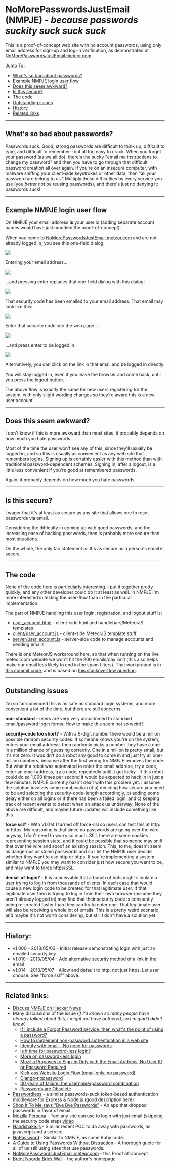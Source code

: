 NoMorePasswordsJustEmail (NMPJE) - _because passwords suckity suck suck suck_
========================

This is a proof-of-concept web site with no account passwords, using only email address for
sign-up and log-in verification, as demonstrated at [NoMorePasswordsJustEmail.meteor.com](http://NoMorePasswordsJustEmail.meteor.com/)

Jump To:

* [What's so bad about passwords?](#whats-so-bad)
* [Example NMPJE login user flow](#example-flow)
* [Does this seem awkward?](#awkward)
* [Is this secure?](#is-secure)
* [The code](#code)
* [Outstanding issues](#issues)
* [History](#history)
* [Related links](#links)

------------------------------------------------------------------------------

<a name="whats-so-bad"></a>
## What's so bad about passwords?

Passwords suck. Good, strong passwords are difficult to think up,
difficult to type,
and difficult to remember--but all too easy to crack.
When you forget your password (as we all do), there's the sucky "email me instructions to
change my password" and then you have to go through that difficult password creation all over again.
If you're on an insecure computer, with malware sniffing your client-side keystrokes or other data,
then "all your password are belong to us."
Multiply these difficulties by every service you use (you _better not_ be reusing passwords), and there's
just no denying it: passwords suck!

------------------------------------------------------------------------------

<a name="example-flow"></a>
## Example NMPJE login user flow

On NMPJE your email address **is** your user id (adding separate account names would have just muddied
the proof-of-concept).

When you come to [NoMorePasswordsJustEmail.meteor.com](http://nomorepasswordsjustemail.meteor.com/) and are not already logged in, you see this one-field dialog:

![](http://dl.dropboxusercontent.com/u/41075/NoMorePasswordsJustEmail/get_email.png)

Entering your email address...

![](http://dl.dropboxusercontent.com/u/41075/NoMorePasswordsJustEmail/enter_email.png)

...and pressing enter replaces that one-field dialog with this dialog:

![](http://dl.dropboxusercontent.com/u/41075/NoMorePasswordsJustEmail/get_code.png)

That security code has been emailed to your email address. That email may look like this:

![](http://dl.dropboxusercontent.com/u/41075/NoMorePasswordsJustEmail/email.png)

Enter that security code into the web page...

![](http://dl.dropboxusercontent.com/u/41075/NoMorePasswordsJustEmail/enter_code.png)

...and press enter to be logged in.

![](http://dl.dropboxusercontent.com/u/41075/NoMorePasswordsJustEmail/logged_in.png)

Alternatively, you can click on the link in that email and be logged in directly.

You will stay logged in, even if you leave the browser and come back, until you press
the logout button.

The above flow is exactly the same for new users registering for the system, with only slight
wording changes so they're aware this is a new user account.

------------------------------------------------------------------------------

<a name="awkward"></a>
## Does this seem awkward?

I don't know if this is more awkward than most sites, it probably depends on how much you hate passwords.

Most of the time the user won't see any of this, since they'll usually be logged in, and so this
is usually as convenient as any web site that remembers logins. Signing up is certainly easier
with this method than with traditional password-dependant
schemes. Signing in, after a logout, is a little less convenient if you're good at remembered
passwords.

Again, it probably depends on how much you hate passwords.

------------------------------------------------------------------------------

<a name="is-secure"></a>
## Is this secure?

I wager that it's at least as secure as any site that allows one to reset passwords via email.

Considering the difficulty in coming up with good passwords, and the increasing ease of hacking
passwords, then is probably more secure than most situations.

On the whole, the only fair statement is: It's as secure as a person's email is secure.

------------------------------------------------------------------------------

<a name="code"></a>
## The code

None of the code here is particularly interesting. I put it together pretty quickly, and any
other developer could do it at least as well. In NMPJE I'm more interested in testing the
user-flow than in the particular implementation.

The part of NMPJE handling this user login, registration, and logout stuff is:

* [user_account.html](https://github.com/BrentNoorda/NoMorePasswordsJustEmail/blob/master/client/user_account/user_account.html) -
client-side html and handlebars/MeteorJS templates
* [client/user_account.js](https://github.com/BrentNoorda/NoMorePasswordsJustEmail/blob/master/client/user_account/user_account.js) -
client-side MeteorJS template stuff
* [server/user_account.js](https://github.com/BrentNoorda/NoMorePasswordsJustEmail/blob/master/server/user_account.js) -
server-side code to manage accounts and sending emails

There is one MeteorJS workaround here, so that when running on the live meteor.com website we won't hit
the 200 emails/day limit (this also helps make our email less likely to end in the spam filters). That workaround
is in [this commit code](https://github.com/BrentNoorda/NoMorePasswordsJustEmail/commit/381a994513ba71a0dc7c21d1019f439b382cf5ca),
 and is based on [this stackoverflow question](http://stackoverflow.com/questions/20337309/meteor-deploy-mail-url-not-being-set).

------------------------------------------------------------------------------

<a name="issues"></a>
## Outstanding issues

I'm so far convinced this is as safe as standard login systems, and more convenient a lot of
the time, but there are still concerns

**non-standard** - users are very very accustomed to standard email/password login forms. How to make
this seem not so weird?

**security-code too short?** - With a 6-digit number there would be a million possible random security
codes. If someone knows you're on the system, enters your email address, then randomly picks a number they
have a one in a million chance of guessing correctly. One in a million is pretty small, but it's
not zero. It wouldn't do a robot any good to come in and just try all one-million numbers, because
after the first wrong try NMPJE removes the code. But what if a robot was automated to enter the email
address, try a code, enter an email address, try a code, repeatedly until it got lucky--if this robot
could do so 1,000 times per second it would be expected to hack in in just a few minutes. NMPJE currently
hasn't dealt with this problem yet. I assume the solution involves some combination of a) deciding how
secure you need to be and selecting the security-code-length accordingly, b) adding some delay either
on all logins or if there has been a failed login, and c) keeping track of recent events to detect
when an attack us underway. None of the above are difficult, and maybe future updates will include
something like this.

**force ssl?** - With v1.014 I turned off force-ssl so users can test this at http: or https: My reasoning
is that since no passwords are going over the wire anyway, I don't need to worry so much. Still, there
are some cookies representing session state, and it could be possible that someone may sniff that
over the wire and spoof an existing session. This, to me, doesn't seem as dangerous as stolen
passwords and so I let the NMPJE user decide whether they want to use http or https. If you're implementing
a system similar to NMPJE you may want to consider just how secure you want to be, and may want to
force https/SSL.

**denial-of-login?** - It is conceivable that a bunch of bots might simulate a user trying to log
in from thousands of clients. In each case that would cause a new login code to be created for that
legitimate user. If that legitimate user then is trying to log in from their own browser (assume they
aren't already logged in) may find that their security code is constantly being re-created faster than
they can try to enter one. That legitimate user will also be receiving a whole lot of emails. This is
a pretty weird scenario, and maybe it's not worth considering, but still I don't have a solution yet.

------------------------------------------------------------------------------

<a name="history"></a>
## History:

* v1.000 - 2013/05/03 - Initial release demonstrating login with just an emailed security key
* v1.010 - 2013/05/04 - Add alternative security method of a link in the email
* v1.014 - 2013/05/07 - Allow and default to http, not just https. Let user choose. See "force ssl?" above.

------------------------------------------------------------------------------

<a name="links"></a>
## Related links:

* [Discuss NMPJE on Hacker News](https://news.ycombinator.com/item?id=6847720)
* Many discussions of the issue (_if I'd known so many people have already talked about this, I might not have bothered, so I'm glad I didn't know_)
    - [If I include a Forgot Password service, then what's the point of using a password?](http://security.stackexchange.com/questions/12828/if-i-include-a-forgot-password-service-then-whats-the-point-of-using-a-passwor)
    - [How to implement non-password authentication in a web site](http://security.stackexchange.com/questions/4009/how-to-implement-non-password-authentication-in-a-web-site)
    - [Identify with email - No need for passwords](https://medium.com/p/d6509aa3c60b)
    - [Is it time for password-less login?](http://notes.xoxco.com/post/27999787765/is-it-time-for-password-less-login)
    - [More on password-less login](http://notes.xoxco.com/post/28288684632/more-on-password-less-login)
    - [Mozilla Proposes to Sign-in Only with the Email Address, No User ID or Password Required](http://www.infoq.com/news/2011/07/BrowserID)
    - [Kick-ass Website Login Flow (email only, no password)](http://www.therealtomrose.com/kick-ass-website-login-flow-email-only-no-password/)
    - [Django-nopassword](http://relekang.github.io/django-nopassword/)
    - [30 years of failure: the username/password combination](http://arstechnica.com/business/2009/10/30-years-of-failure-the-user-namepassword-combination/)
    - [Passwords are Obsolete](https://medium.com/cyber-security/passwords-are-obsolete-9ed56d483eb)
* [Passwordless](https://passwordless.net/) - a similar passwords-suck token-based authentication middleware for Express & Node.js (good description [here](https://hacks.mozilla.org/2014/10/passwordless-authentication-secure-simple-and-fast-to-deploy/))
* [Shop It To Me says "Bye Bye Passwords"](http://blog.shopittome.com/2014/05/29/bye-bye-passwords/) - An app that dropped passwords in favor of email
* [Mozilla Persona](https://login.persona.org/) - Tool any site can use to login with just email (skipping the security code step) [video](https://www.youtube.com/watch?v=nJff23UdNAI)
* [Handshake.js](http://sendgrid.com/blog/lets-deprecate-password-email-authentication/) - Similar recent POC to do away with passwords, as javascript and a service.
* [NoPassword](http://nopassword.alexsmolen.com/) - Similar to NMPJE, as some Ruby code.
* [A Guide to Using Passwords Without Distraction](http://www.filterjoe.com/2011/04/14/passwords-guide-without-distraction/) - A thorough guide for all of us still using sites that use passwords.
* [NoMorePasswordsJustEmail.meteor.com](http://NoMorePasswordsJustEmail.meteor.com/) - this Proof of Concept
* [Brent Noorda Brick Wall](http://www.brent-noorda.com/) - the author's homepage
